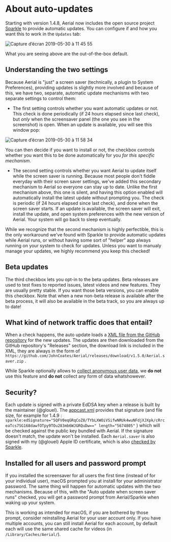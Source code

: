 #  About auto-updates

Starting with version 1.4.8, Aerial now includes the open source project [Sparkle](https://sparkle-project.org) to provide automatic updates. You can configure if and how you want this to work in the `Updates` tab:

![Capture d’écran 2019-05-30 à 11 45 55](https://user-images.githubusercontent.com/37544189/58624482-a5eb9900-82d0-11e9-8a93-0aeb71988802.jpg)

What you are seeing above are the out-of-the-box default. 

## Understanding the two settings

Because Aerial is "just" a screen saver (technically, a plugin to System Preferences), providing updates is slightly more involved and because of this, we have two, separate, automatic update mechanisms with two separate settings to control them:

- The first setting controls whether you want automatic updates or not. This check is done periodically (if 24 hours elapsed since last check), but *only* when the screensaver panel (the one you see in the screenshot) is open. When an update is available, you will see this window pop:

![Capture d’écran 2019-05-30 à 11 58 34](https://user-images.githubusercontent.com/37544189/58625280-6a51ce80-82d2-11e9-8dd0-a5ed92fa74f4.jpg)

You can then decide if you want to install or not, the checkbox controls whether you want this to be done automatically for you *for this specific mechanism*. 

- The second setting controls whether you want Aerial to update itself while the screen saver is running. Because most people don't fiddle everyday with their screen saver settings, we've added this secondary mechanism to Aerial so everyone can stay up to date. Unlike the first mechanism above, this one is silent, and having this option enabled will automatically install the latest update without prompting you. The check is periodic (if 24 hours elapsed since last check), and done when the screen saver starts. If an update is available, the screen saver will exit, install the update, and open system preferences with the new version of Aerial. Your system will go back to sleep eventually.  

While we recognize that the second mechanism is highly perfectible, this is the only workaround we've found with Sparkle to provide automatic updates while Aerial runs, or without having some sort of "helper" app always running on your system to check for updates. Unless you want to manualy manage your updates, we highly recommend you keep this checked!

## Beta updates

The third checkbox lets you opt-in to the beta updates. Beta releases are used to test fixes to reported issues, latest videos and new features. They are usually pretty stable. If you want those beta versions, you can enable this checkbox. Note that when a new non-beta release is available after the beta process, it will also be available in the beta track, so you are always up to date!

## What kind of network traffic does that entail? 

When a check happens, the auto update loads a [XML file from the GitHub repository](https://github.com/JohnCoates/Aerial/blob/master/appcast.xml) for the new updates. The updates are then downloaded from the GitHub repository's "Releases" section, the download link is included in the XML, they are always in the form of `https://github.com/JohnCoates/Aerial/releases/download/v1.5.0/Aerial.saver.zip` . 

While Sparkle optionally allows to [collect anonymous user data](https://sparkle-project.org/documentation/system-profiling/), we **do not** use this feature and **do not** collect any form of data whatshowever.

## Security?

Each update is signed with a private EdDSA key when a release is built by the maintainer (@glouel). The [appcast.xml](https://github.com/JohnCoates/Aerial/blob/master/appcast.xml) provides that signature (and file size, for example for 1.4.9 :  `sparkle:edSignature="5QFV0eqGRqCoZ8/TYbLXWOiVSifwNRUk4wuNFdjXJXpk/cRrceaTcs7SG168dawfOTpy9TOu283mb6WJGRQuDw==" length="5674805"` ) which will be checked against the public key bundled with Aerial. If the signature doesn't match, the update won't be installed. Each `Aerial.saver` is also signed with my (@glouel) Apple ID certificate, which is also [checked by Sparkle](https://github.com/sparkle-project/Sparkle/issues/1283). 

## Installed for all users and password prompt

If you installed the screensaver for all users the first time (instead of for your individual user), macOS prompted you at install for your administrator password. The same thing will happen for automatic updates with the two mechanisms. Because of this, with the "Auto update when screen saver runs" checked, you will get a password prompt from Aerial/Sparkle when waking up your system.

This is working as intended for macOS, if you are bothered by those prompt, consider reinstalling Aerial for your user account only. If you have multiple accounts, you can still install Aerial for each account, by default each will use the same shared cache for videos (in `/Library/Caches/Aerial/`).
